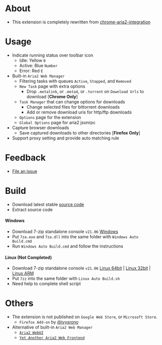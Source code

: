 # About

- This extension is completely rewritten from [chrome-aria2-integration](https://github.com/robbielj/chrome-aria2-integration)

# Usage
- Indicate running status over toolbar icon
    - Idle: Yellow `0`
    - Active: Blue `Number`
    - Error: Red `E`
- Built-in `Aria2 Web Manager`
    - Filtering tasks with queues `Active`, `Stopped`, and `Removed`
    - `New Task` page with extra options
        - Drop `.metalink`, or `.meta4`, or `.torrent` on `Download Urls` to download [**Chrome Only**]
    - `Task Manager` that can change options for downloads
        - Change selected files for bittorrent downloads
        - Add or remove download uris for http/ftp downloads
    - `Options` page for the extension
    - `Global Options` page for aria2 jsonrpc
- Capture browser downloads
    - Save captured downloads to other directories [**Firefox Only**]
- Support proxy setting and provide auto matching rule

# Feedback

- [File an issue](https://github.com/jc3213/download_with_aria2-archived/issues/new/choose)

# Build

- Download latest stable [source code](https://github.com/jc3213/download_with_aria2/releases/latest)
- Extract source code

#### Windows
- Download 7-zip standalone console `v21.06` [Windows](https://www.7-zip.org/a/7z2106-extra.7z)
- Put `7za.exe` and `7za.dll` into the same folder with `Windows Auto Build.cmd`
- Run `Windows Auto Build.cmd` and follow the instructions

#### Linux (Not Completed)
- Download 7-zip standalone console `v21.06` [Linux 64bit](https://www.7-zip.org/a/7z2106-linux-x64.tar.xz) | [Linux 32bit](https://www.7-zip.org/a/7z2106-linux-x86.tar.xz) | [Linux ARM](https://www.7-zip.org/a/7z2106-linux-arm64.tar.xz)
- Put `7zz` into the same folder with `Linux Auto Build.sh`
- Need help to complete shell script

# Others

- The extension is not published on `Google Web Store`, or `Microsoft Store`.
    - `Firefox Add-on` by [@ivysrono](https://addons.mozilla.org/firefox/addon/download-with-aria2/)
- Alternative of built-in `Aria2 Web Manager`
    - [`Aria2 WebUI`](https://ziahamza.github.io/webui-aria2/)
    - [`Yet Another Aria2 Web Frontend`](http://binux.github.io/yaaw/demo/)
